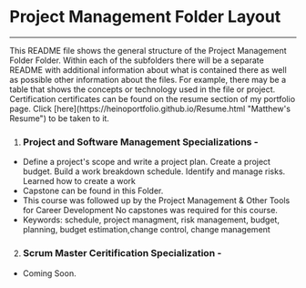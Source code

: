 
# Project Management Folder Layout 
***
<p>This README file shows the general structure of the Project Management Folder Folder.  Within each of the subfolders there will be a separate README with additional information about what is contained there as well as possible other information about the files. For example,  there may be a table that shows the concepts or technology used in the file or project.  Certification certificates can be found on the resume section of my portfolio page.  Click [here](https://heinoportfolio.github.io/Resume.html "Matthew's Resume") to be taken to it.
<p/>


1. ### Project and Software Management Specializations - 
  * Define a project's scope and write a project plan. Create a project budget. Build a work breakdown schedule. Identify and manage risks.  Learned how to create a work 
  * Capstone can be found in this Folder.
  * This course was followed up by the Project Management & Other Tools for Career Development No capstones was required for this course.
  * Keywords: schedule, project managment, risk management, budget, planning, budget estimation,change control, change management
2. ### Scrum Master Ceritification Specialization - 
  * Coming Soon. 
